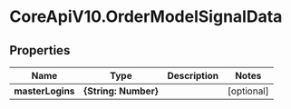 # CoreApiV10.OrderModelSignalData

## Properties
Name | Type | Description | Notes
------------ | ------------- | ------------- | -------------
**masterLogins** | **{String: Number}** |  | [optional] 


